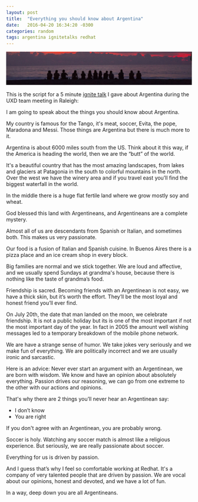 ```yaml
---
layout: post
title:  "Everything you should know about Argentina"
date:   2016-04-20 16:34:20 -0300
categories: random
tags: argentina ignitetalks redhat
---
```


![Patternfly Charts](/img/argentina/argentina.jpg)

This is the script for a 5 minute [ignite talk](http://www.ignitetalks.io/) I gave about Argentina during the UXD team meeting in Raleigh:

I am going to speak about the things you should know about Argentina.

My country is famous for the Tango, it's meat, soccer, Evita, the pope, Maradona and Messi. Those things are Argentina but there is much more to it.

Argentina is about 6000 miles south from the US. Think about it this way, if the America is heading the world, then we are the “butt” of the world.

It's a beautiful country that has the most amazing landscapes, from lakes and glaciers at Patagonia in the south to colorful mountains in the north. Over the west we have the winery area and if you travel east you’ll find the biggest waterfall in the world.

In the middle there is a huge flat fertile land where we grow mostly soy and wheat.

God blessed this land with Argentineans, and Argentineans are a complete mystery.

Almost all of us are descendants from Spanish or Italian, and sometimes both. This makes us very passionate.

Our food is a fusion of Italian and Spanish cuisine. In Buenos Aires there is a pizza place and an ice cream shop in every block.

Big families are normal and we stick together. We are loud and affective, and we usually spend Sundays at grandma's house, because there is nothing like the taste of grandma’s food.

Friendship is sacred. Becoming friends with an Argentinean is not easy, we have a thick skin, but it’s worth the effort. They’ll be the most loyal and honest friend you’ll ever find.

On July 20th, the date that man landed on the moon, we celebrate friendship. It is not a public holiday but its is one of the most important if not the most important day of the year. In fact in 2005 the amount well wishing messages led to a temporary breakdown of the mobile phone network.

We are have a strange sense of humor. We take jokes very seriously and we make fun of everything. We are politically incorrect and we are usually ironic and sarcastic.

Here is an advice: Never ever start an argument with an Argentinean, we are born with wisdom. We know and have an opinion about absolutely everything. Passion drives our reasoning, we can go from one extreme to the other with our actions and opinions.

That's why there are 2 things you’ll never hear an Argentinean say:

- I don’t know
- You are right

If you don't agree with an Argentinean, you are probably wrong.

Soccer is holy. Watching any soccer match is almost like a religious experience. But seriously, we are really passionate about soccer.

Everything for us is driven by passion.

And I guess that’s why I feel so comfortable working at Redhat. It's a company of very talented people that are driven by passion. We are vocal about our opinions, honest and devoted, and we have a lot of fun.

In a way, deep down you are all Argentineans.
